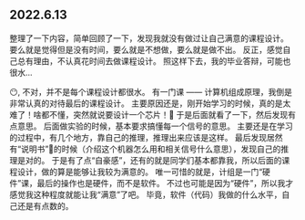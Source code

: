 
## 2022.6.13

整理了一下内容，简单回顾了一下，发现我就没有做过让自己满意的课程设计。
要么就是觉得但是没有时间，要么就是不想做，要么就是做不出。
反正，感觉自己总有理由，不认真花时间去做课程设计。
照这样下去，我的毕业答辩，可能也很水...

😶, 不对，并不是每个课程设计都很水。
有一门课 —— 计算机组成原理，我倒是非常认真的对待最后的课程设计。
主要原因还是，刚开始学习的时候，真的是太难了！啥都不懂，突然就说要设计一个芯片！🤣
于是后面就看了一下，然后发现有点意思。
后面做实验的时候，基本要求搞懂每一个信号的意思。
主要还是在学习的过程中，有几个地方，靠自己的推理，推理出来应该是这样。
最后发现居然有“说明书”🤣的时候（介绍这个机器怎么用和相关信号什么意思），发现自己的推理是对的。
于是有了点“自豪感”，还有的就是同学们基本都靠我，所以后面的课程设计，做的算是能够让我较为满意的。
唯一可惜的就是，计组是一门“硬件”课，最后的操作也是硬件，而不是软件。
不过也可能是因为“硬件”，所以我才感觉我这种程度就能让我“满意”了吧。
毕竟，软件（代码）我做的什么水平，自己还是有点数的。
